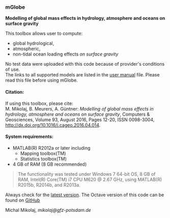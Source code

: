 ### mGlobe  
**Modelling of global mass effects in hydrology, atmosphere and oceans on surface gravity**

This toolbox allows user to compute:  
* global hydrological,
* atmospheric,
* non-tidal ocean loading effects _on surface gravity_  

No test data were uploaded with this code because of
provider's conditions of use.   
The links to all supported models
are listed in the [user manual](https://github.com/emenems/mGlobe/blob/master/mGlobe_USER_MANUAL.pdf) file. Please read this
file before using mGlobe.

#### Citation:
If using this toolbox, please cite:  
M. Mikolaj, B. Meurers, A. Güntner: _Modelling of global mass effects in hydrology, atmosphere and oceans on surface gravity_,
Computers & Geosciences, Volume 93, August 2016, Pages 12-20, ISSN 0098-3004, http://dx.doi.org/10.1016/j.cageo.2016.04.014.

#### System requirements:
* MATLAB(R) R2012a or later including
   * Mapping toolbox(TM)
   * Statistics toolbox(TM)
* 4 GB of RAM (8 GB recommended)
> The functionality was tested under Windows 7 64-bit OS,
8 GB of RAM, Intel(R) Core(TM) i7 CPU M620 @ 2.67 GHz,
using MATLAB(R) R2015b, R2014b, and R2013a.  

Always check for the [latest version](https://github.com/emenems/mGlobe).
The Octave version of this code can be found on [GitHub](https://github.com/emenems/mGlobe_octave)


Michal Mikolaj, _mikolaj@gfz-potsdam.de_
